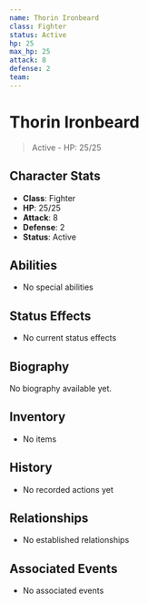 ```yaml
---
name: Thorin Ironbeard
class: Fighter
status: Active
hp: 25
max_hp: 25
attack: 8
defense: 2
team: 
---
```


# Thorin Ironbeard

> Active - HP: 25/25

## Character Stats
- **Class**: Fighter
- **HP**: 25/25
- **Attack**: 8
- **Defense**: 2
- **Status**: Active

## Abilities
- No special abilities

## Status Effects
- No current status effects

## Biography
No biography available yet.

## Inventory
- No items

## History
- No recorded actions yet

## Relationships
- No established relationships

## Associated Events
- No associated events
